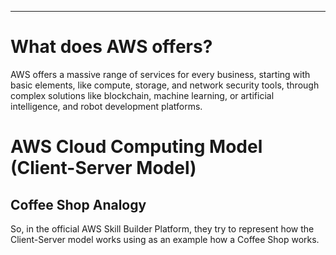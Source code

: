 
___

# What does AWS offers?
AWS offers a massive range of services for every business, starting with basic elements, like compute, storage, and network security tools, through complex solutions like blockchain, machine learning, or artificial intelligence, and robot development platforms.

# AWS Cloud Computing Model (Client-Server Model)
## Coffee Shop Analogy

So, in the official AWS Skill Builder Platform, they try to represent how the Client-Server model works using as an example how a Coffee Shop works.

